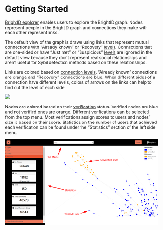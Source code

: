 # Getting Started

[BrightID explorer](https://explorer.brightid.org/) enables users to explore the BrightID graph. Nodes represent people in the BrightID graph and connections they make with each other represent links.

The default view of the graph is drawn using links that represent mutual connections with “Already known” or “Recovery” [levels](../verifications/making-connections/connection-levels.md). Connections that are one-sided or have “Just met” or “Suspicious” [levels](../verifications/making-connections/connection-levels.md) are ignored in the default view because they don’t represent real social relationships and aren’t useful for Sybil detection methods based on these relationships.

Links are colored based on [connection levels](../verifications/making-connections/connection-levels.md). “Already known” connections are orange and “Recovery” connections are blue. When different sides of a connection have different levels, colors of arrows on the links can help to find out the level of each side.

![](../.gitbook/assets/BrightID\_explorer\_1.png)

Nodes are colored based on their [verification](../verifications/) status. Verified nodes are blue and not verified ones are orange. Different verifications can be selected from the top menu. Most verifications assign scores to users and nodes’ size is based on their score. Statistics on the number of users that achieved each verification can be found under the “Statistics” section of the left side menu.

![](<../.gitbook/assets/BrightID explorer (2).png>)
